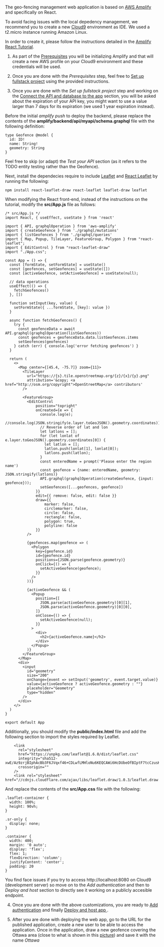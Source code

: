 The geo-fencing management web application is based on [AWS Amplify](https://aws.amazon.com/amplify/) and specifically on React.

To avoid facing issues with the local depedency management, we recommend you to create a new [Cloud9](https://aws.amazon.com/cloud9/) environment as IDE. We used a t2.micro instance running Amazon Linux.

In order to create it, please follow the instructions detailed in the [Amplify React Tutorial](https://docs.amplify.aws/start/getting-started/installation/q/integration/react).

1. As part of the [Prerequisites](https://docs.amplify.aws/start/getting-started/installation/q/integration/react) you will be initializing Amplify and that will create a new AWS profile on your Cloud9 environment and these credentials will be used.

2. Once you are done with the *Prerequisites* step, feel free to [Set up fullstack project](https://docs.amplify.aws/start/getting-started/setup/q/integration/react) using the provided instructions.

3. Once you are done with the *Set up fullstack project* step and working on the [Connect the API and database to the app](https://docs.amplify.aws/start/getting-started/data-model/q/integration/react) section, you will be asked about the expiration of your API key, you might want to use a value larger than 7 days for its expiration (we used 1 year expiration instead). 

Before the initial *amplify push* to deploy the backend, please replace the contents of the **amplify/backend/api/myapi/schema.graphql** file with the following definition:

```
type Geofence @model {
  id: ID!
  name: String!
  geometry: String
}
```

Feel free to skip (or adapt) the *Test your API* section (as it refers to the TODO entity testing rather than the Geofence).

Next, install the dependecies require to include [Leaflet](https://leafletjs.com/) and [React Leaflet](https://react-leaflet.js.org/) by running the following:

```
npm install react-leaflet-draw react-leaflet leaflet-draw leaflet
```

When modifying the React front-end, instead of the instructions on the tutorial, modify the **src/App.js** file as follows:

```
/* src/App.js */
import React, { useEffect, useState } from 'react'

import { API, graphqlOperation } from 'aws-amplify'
import { createGeofence } from './graphql/mutations'
import { listGeofences } from './graphql/queries'
import { Map, Popup, TileLayer, FeatureGroup, Polygon } from "react-leaflet";
import { EditControl } from "react-leaflet-draw"
import "./App.css";

const App = () => {
  const [formState, setFormState] = useState()
  const [geofences, setGeofences] = useState([])
  const [activeGeofence, setActiveGeofence] = useState(null);

  // data operations
  useEffect(() => {
    fetchGeofences()
  }, [])

  function setInput(key, value) {
    setFormState({ ...formState, [key]: value })
  }

  async function fetchGeofences() {
    try {
      const geofenceData = await API.graphql(graphqlOperation(listGeofences))
      const geofences = geofenceData.data.listGeofences.items
      setGeofences(geofences)
    } catch (err) { console.log('error fetching geofences') }
  }

  return (
    <>
      <Map center={[45.4, -75.7]} zoom={11}>
        <TileLayer
          url="https://{s}.tile.openstreetmap.org/{z}/{x}/{y}.png"
          attribution='&copy; <a href="http://osm.org/copyright">OpenStreetMap</a> contributors'
        />

        <FeatureGroup>
          <EditControl
              position="topright"
              onCreated={e => {
                console.log(e);
                //console.log(JSON.stringify(e.layer.toGeoJSON().geometry.coordinates));
                // Reverse order of lat and lon
                let latlons = [];
                for (let lonlat of e.layer.toGeoJSON().geometry.coordinates[0]) {
                  let latlon = [];
                  latlon.push(lonlat[1], lonlat[0]);
                  latlons.push(latlon);
                }
                const enteredName = prompt('Please enter the region name')
                const geofence = {name: enteredName, geometry: JSON.stringify(latlons)}
                API.graphql(graphqlOperation(createGeofence, {input: geofence}));
                setGeofences([...geofences, geofence])          
              }}
              edit={{ remove: false, edit: false }}
              draw={{
                  marker: false,
                  circlemarker: false,
                  circle: false,
                  rectangle: false,
                  polygon: true,
                  polyline: false
              }}
          />

          {geofences.map(geofence => (
            <Polygon
              key={geofence.id}
              id={geofence.id}
              positions={JSON.parse(geofence.geometry)}
              onClick={() => {
                setActiveGeofence(geofence);
              }}
            />
          ))}

          {activeGeofence && (
            <Popup
              position={[
                JSON.parse(activeGeofence.geometry)[0][1],
                JSON.parse(activeGeofence.geometry)[0][0],
              ]}
              onClose={() => {
                setActiveGeofence(null);
              }}
            >
              <div>
                <h2>{activeGeofence.name}</h2>
              </div>
            </Popup>
          )}
        </FeatureGroup>
      </Map>
      <div>
        <input
          id="geometry"
          size="200"
          onChange={event => setInput('geometry', event.target.value)}
          value={activeGeofence ? activeGeofence.geometry : ""} 
          placeholder="Geometry"
          type="hidden"
        />
      </div>
    </>
  )
}

export default App
```

Additionally, you should modify the **public/index.html** file and add the following section to import the styles required by Leaflet.

```
    <link
      rel="stylesheet"
      href="https://unpkg.com/leaflet@1.6.0/dist/leaflet.css"
      integrity="sha512-xwE/Az9zrjBIphAcBb3F6JVqxf46+CDLwfLMHloNu6KEQCAWi6HcDUbeOfBIptF7tcCzusKFjFw2yuvEpDL9wQ=="
      crossorigin=""
    />    
    <link rel="stylesheet" href="//cdnjs.cloudflare.com/ajax/libs/leaflet.draw/1.0.3/leaflet.draw.css"/>
```

And replace the contents of the **src/App.css** file with the following:

```
.leaflet-container {
  width: 100%;
  height: 90vh;
}

.sr-only {
  display: none;
}

.container { 
  width: 400;
  margin: '0 auto';
  display: 'flex';
  flex: 1;
  flexDirection: 'column';
  justifyContent: 'center';
  padding: 20 
}
```

You find face issues if you try to access http://localhost:8080 on Cloud9 (development server) so move on to the *Add authentication* and then to *Deploy and host* section to directly see it working on a publicly accesible endpoint.

4. Once you are done with the above customizations, you are ready to [Add authentication](https://docs.amplify.aws/start/getting-started/auth/q/integration/react) and finally [Deploy and host app
](https://docs.amplify.aws/start/getting-started/hosting/q/integration/react).

5. After you are done with deploying the web app, go to the URL for the published application, create a new user to be able to access the application. Once in the application, draw a new geofence covering the Ottawa area (close to what is shown in this [picture](TBD)) and save it with the name *Ottawa*
